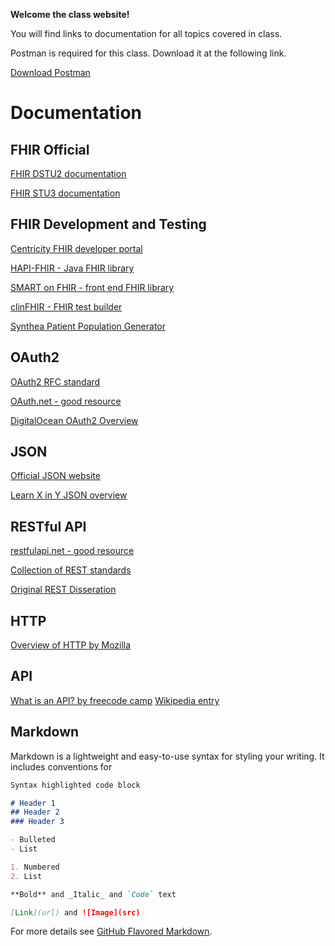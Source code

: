 **Welcome the class website!**

You will find links to documentation for all topics covered in class.

Postman is required for this class. Download it at the following link.

[Download Postman](https://www.getpostman.com/apps)

# Documentation

## FHIR Official

[FHIR DSTU2 documentation](https://www.hl7.org/fhir/DSTU2/index.html)

[FHIR STU3 documentation](http://hl7.org/fhir/)

## FHIR Development and Testing

[Centricity FHIR developer portal](https://mydata.gehealthcare.com/home)

[HAPI-FHIR - Java FHIR library](http://hapifhir.io/)

[SMART on FHIR - front end FHIR library](http://docs.smarthealthit.org/)

[clinFHIR - FHIR test builder](http://clinfhir.com/)

[Synthea Patient Population Generator](https://github.com/synthetichealth/synthea)

## OAuth2

[OAuth2 RFC standard](https://tools.ietf.org/html/rfc6749)

[OAuth.net - good resource](https://oauth.net/2/)

[DigitalOcean OAuth2 Overview](https://www.digitalocean.com/community/tutorials/an-introduction-to-oauth-2)

## JSON

[Official JSON website](http://json.org/)

[Learn X in Y JSON overview](https://learnxinyminutes.com/docs/json/)

## RESTful API

[restfulapi.net - good resource](https://restfulapi.net/)

[Collection of REST standards](http://standards.rest/)

[Original REST Disseration](https://www.ics.uci.edu/~fielding/pubs/dissertation/rest_arch_style.htm)

## HTTP

[Overview of HTTP by Mozilla](https://developer.mozilla.org/en-US/docs/Web/HTTP/Overview)

## API

[What is an API? by freecode camp](https://medium.freecodecamp.org/what-is-an-api-in-english-please-b880a3214a82)
[Wikipedia entry](https://en.wikipedia.org/wiki/Application_programming_interface)

## Markdown

Markdown is a lightweight and easy-to-use syntax for styling your writing. It includes conventions for

```markdown
Syntax highlighted code block

# Header 1
## Header 2
### Header 3

- Bulleted
- List

1. Numbered
2. List

**Bold** and _Italic_ and `Code` text

[Link](url) and ![Image](src)
```

For more details see [GitHub Flavored Markdown](https://guides.github.com/features/mastering-markdown/).

